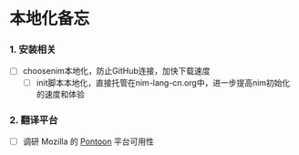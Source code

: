 # 本地化备忘

### 1. 安装相关
- [ ] choosenim本地化，防止GitHub连接，加快下载速度
  - [ ] init脚本本地化，直接托管在nim-lang-cn.org中，进一步提高nim初始化的速度和体验

### 2. 翻译平台
- [ ] 调研 Mozilla 的 [Pontoon](https://github.com/nim-lang-cn/pontoon) 平台可用性
